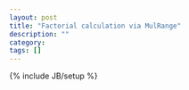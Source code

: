 ```yaml
---
layout: post
title: "Factorial calculation via MulRange"
description: ""
category: 
tags: []
---
```

{% include JB/setup %}
